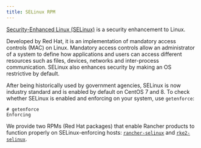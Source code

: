 ```yaml
---
title: SELinux RPM
---
```


[Security-Enhanced Linux (SELinux)](https://en.wikipedia.org/wiki/Security-Enhanced_Linux) is a security enhancement to Linux.

Developed by Red Hat, it is an implementation of mandatory access controls (MAC) on Linux. Mandatory access controls allow an administrator of a system to define how applications and users can access different resources such as files, devices, networks and inter-process communication. SELinux also enhances security by making an OS restrictive by default.

After being historically used by government agencies, SELinux is now industry standard and is enabled by default on CentOS 7 and 8. To check whether SELinux is enabled and enforcing on your system, use `getenforce`:

```
# getenforce
Enforcing
```

We provide two RPMs (Red Hat packages) that enable Rancher products to function properly on SELinux-enforcing hosts: [`rancher-selinux`](../reference-guides/rancher-security/selinux-rpm/about-rancher-selinux.md) and [`rke2-selinux`](../reference-guides/rancher-security/selinux-rpm/about-rke2-selinux.md).